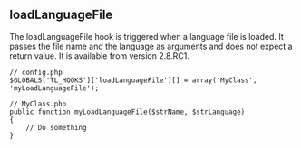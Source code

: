 loadLanguageFile
----------------

The loadLanguageFile hook is triggered when a language file is loaded. It passes the file name and the language as arguments and does not expect a return value. It is available from version 2.8.RC1.

	// config.php
	$GLOBALS['TL_HOOKS']['loadLanguageFile'][] = array('MyClass', 'myLoadLanguageFile');
	 
	// MyClass.php
	public function myLoadLanguageFile($strName, $strLanguage)
	{
	    // Do something
	}
